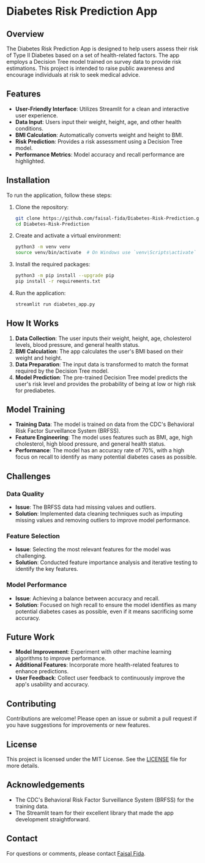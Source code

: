 # Diabetes Risk Prediction App

## Overview
The Diabetes Risk Prediction App is designed to help users assess their risk of Type II Diabetes based on a set of health-related factors. The app employs a Decision Tree model trained on survey data to provide risk estimations. This project is intended to raise public awareness and encourage individuals at risk to seek medical advice.

## Features
- **User-Friendly Interface**: Utilizes Streamlit for a clean and interactive user experience.
- **Data Input**: Users input their weight, height, age, and other health conditions.
- **BMI Calculation**: Automatically converts weight and height to BMI.
- **Risk Prediction**: Provides a risk assessment using a Decision Tree model.
- **Performance Metrics**: Model accuracy and recall performance are highlighted.

## Installation
To run the application, follow these steps:

1. Clone the repository:
    ```sh
    git clone https://github.com/faisal-fida/Diabetes-Risk-Prediction.git
    cd Diabetes-Risk-Prediction
    ```

2. Create and activate a virtual environment:
    ```sh
    python3 -m venv venv
    source venv/bin/activate  # On Windows use `venv\Scripts\activate`
    ```

3. Install the required packages:
    ```sh
    python3 -m pip install --upgrade pip
    pip install -r requirements.txt
    ```

4. Run the application:
    ```sh
    streamlit run diabetes_app.py
    ```

## How It Works
1. **Data Collection**: The user inputs their weight, height, age, cholesterol levels, blood pressure, and general health status.
2. **BMI Calculation**: The app calculates the user's BMI based on their weight and height.
3. **Data Preparation**: The input data is transformed to match the format required by the Decision Tree model.
4. **Model Prediction**: The pre-trained Decision Tree model predicts the user's risk level and provides the probability of being at low or high risk for prediabetes.

## Model Training
- **Training Data**: The model is trained on data from the CDC's Behavioral Risk Factor Surveillance System (BRFSS).
- **Feature Engineering**: The model uses features such as BMI, age, high cholesterol, high blood pressure, and general health status.
- **Performance**: The model has an accuracy rate of 70%, with a high focus on recall to identify as many potential diabetes cases as possible.

## Challenges

### Data Quality
- **Issue**: The BRFSS data had missing values and outliers.
- **Solution**: Implemented data cleaning techniques such as imputing missing values and removing outliers to improve model performance.

### Feature Selection
- **Issue**: Selecting the most relevant features for the model was challenging.
- **Solution**: Conducted feature importance analysis and iterative testing to identify the key features.

### Model Performance
- **Issue**: Achieving a balance between accuracy and recall.
- **Solution**: Focused on high recall to ensure the model identifies as many potential diabetes cases as possible, even if it means sacrificing some accuracy.

## Future Work
- **Model Improvement**: Experiment with other machine learning algorithms to improve performance.
- **Additional Features**: Incorporate more health-related features to enhance predictions.
- **User Feedback**: Collect user feedback to continuously improve the app's usability and accuracy.

## Contributing
Contributions are welcome! Please open an issue or submit a pull request if you have suggestions for improvements or new features.

## License
This project is licensed under the MIT License. See the [LICENSE](LICENSE) file for more details.

## Acknowledgements
- The CDC's Behavioral Risk Factor Surveillance System (BRFSS) for the training data.
- The Streamlit team for their excellent library that made the app development straightforward.

## Contact
For questions or comments, please contact [Faisal Fida](https://github.com/faisal-fida).
